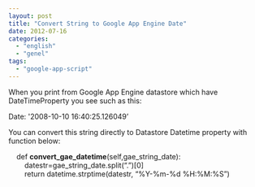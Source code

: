 ```yaml
---
layout: post
title: "Convert String to Google App Engine Date"
date: 2012-07-16
categories: 
  - "english"
  - "genel"
tags: 
  - "google-app-script"
---
```


When you print from Google App Engine datastore which have DateTimeProperty you see such as this:  
  
Date: '2008-10-10 16:40:25.126049’  
  
You can convert this string directly to Datastore Datetime property with function below:  
  
  
    def **convert\_gae\_datetime**(self,gae\_string\_date):  
        datestr=gae\_string\_date.split(“.”)\[0\]  
        return datetime.strptime(datestr, “%Y-%m-%d %H:%M:%S”)
